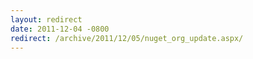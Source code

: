 ```yaml
---
layout: redirect
date: 2011-12-04 -0800
redirect: /archive/2011/12/05/nuget_org_update.aspx/
---
```

